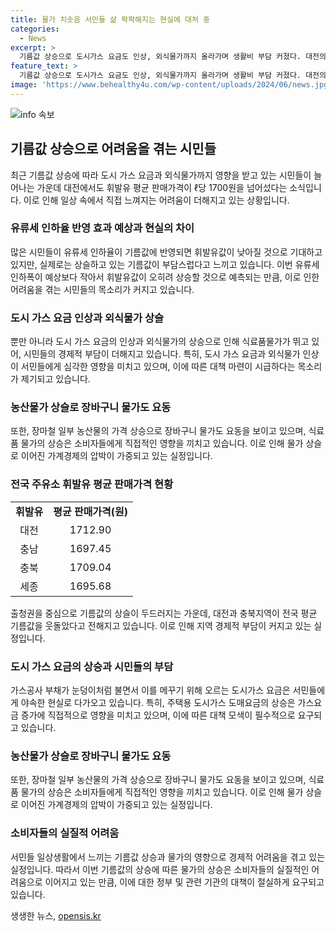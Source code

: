 ```yaml
---
title: 물가 치솟음 서민들 삶 팍팍해지는 현실에 대처 중
categories:
  - News
excerpt: >
  기름값 상승으로 도시가스 요금도 인상, 외식물가까지 올라가며 생활비 부담 커졌다. 대전의 휘발유 평균 판매가격이 ℓ당 1700원을 넘어 20대 김씨는 이에 자동차를 몰지 않고 걸어다닌다고 밝혔고, 서민들은 물가 상승에 한숨만. 주유소 휘발유 평균 판매가격은 전국적으로 1700원을 넘어섰으며, 도시가스 요금도 오름, 장마로 인한 농산물 값 상승 등 장바구니 물가도 불안하다. 생활비 부담에 한숨만.
feature_text: >
  기름값 상승으로 도시가스 요금도 인상, 외식물가까지 올라가며 생활비 부담 커졌다. 대전의 휘발유 평균 판매가격이 ℓ당 1700원을 넘어 20대 김씨는 이에 자동차를 몰지 않고 걸어다닌다고 밝혔고, 서민들은 물가 상승에 한숨만. 주유소 휘발유 평균 판매가격은 전국적으로 1700원을 넘어섰으며, 도시가스 요금도 오름, 장마로 인한 농산물 값 상승 등 장바구니 물가도 불안하다. 생활비 부담에 한숨만.
image: 'https://www.behealthy4u.com/wp-content/uploads/2024/06/news.jpg'
---
```


<p><img src="https://www.behealthy4u.com/wp-content/uploads/2024/06/news.jpg" alt="info 속보" /></p>

<h2 data-ke-size="size26">기름값 상승으로 어려움을 겪는 시민들</h2>

<p data-ke-size="size16">최근 기름값 상승에 따라 도시 가스 요금과 외식물가까지 영향을 받고 있는 시민들이 늘어나는 가운데 대전에서도 휘발유 평균 판매가격이 ℓ당 1700원을 넘어섰다는 소식입니다. 이로 인해 일상 속에서 직접 느껴지는 어려움이 더해지고 있는 상황입니다.</p>

<h3>유류세 인하율 반영 효과 예상과 현실의 차이</h3>

<p data-ke-size="size16">많은 시민들이 유류세 인하율이 기름값에 반영되면 휘발유값이 낮아질 것으로 기대하고 있지만, 실제로는 상슬하고 있는 기름값이 부담스럽다고 느끼고 있습니다. 이번 유류세 인하폭이 예상보다 작아서 휘발유값이 오히려 상승할 것으로 예측되는 만큼, 이로 인한 어려움을 겪는 시민들의 목소리가 커지고 있습니다.</p>

<h3>도시 가스 요금 인상과 외식물가 상슬</h3>

<p data-ke-size="size16">뿐만 아니라 도시 가스 요금의 인상과 외식물가의 상승으로 인해 식료품물가가 뛰고 있어, 시민들의 경제적 부담이 더해지고 있습니다. 특히, 도시 가스 요금과 외식물가 인상이 서민들에게 심각한 영향을 미치고 있으며, 이에 따른 대책 마련이 시급하다는 목소리가 제기되고 있습니다.</p>

<h3>농산물가 상슬로 장바구니 물가도 요동</h3>

<p data-ke-size="size16">또한, 장마철 일부 농산물의 가격 상승으로 장바구니 물가도 요동을 보이고 있으며, 식료품 물가의 상승은 소비자들에게 직접적인 영향을 끼치고 있습니다. 이로 인해 물가 상슬로 이어진 가계경제의 압박이 가중되고 있는 실정입니다.</p>

<h3>전국 주유소 휘발유 평균 판매가격 현황</h3>

<table>
    <tr>
        <td style="text-align: center; height: 17px;"><b>휘발유</b></td>
        <td style="text-align: center; height: 17px;"><b>평균 판매가격(원)</b></td>
    </tr>
    <tr>
        <td style="text-align: center; height: 17px;">대전</td>
        <td style="text-align: center; height: 17px;">1712.90</td>
    </tr>
    <tr>
        <td style="text-align: center; height: 17px;">충남</td>
        <td style="text-align: center; height: 17px;">1697.45</td>
    </tr>
    <tr>
        <td style="text-align: center; height: 17px;">충북</td>
        <td style="text-align: center; height: 17px;">1709.04</td>
    </tr>
    <tr>
        <td style="text-align: center; height: 17px;">세종</td>
        <td style="text-align: center; height: 17px;">1695.68</td>
    </tr>
</table>

<p data-ke-size="size16">출청권을 중심으로 기름값의 상슬이 두드러지는 가운데, 대전과 충북지역이 전국 평균 기름값을 웃돌았다고 전해지고 있습니다. 이로 인해 지역 경제적 부담이 커지고 있는 실정입니다.</p>

<h3>도시 가스 요금의 상승과 시민들의 부담</h3>

<p data-ke-size="size16">가스공사 부채가 눈덩이처럼 불면서 이를 메꾸기 위해 오르는 도시가스 요금은 서민들에게 야속한 현실로 다가오고 있습니다. 특히, 주택용 도시가스 도매요금의 상승은 가스요금 증가에 직접적으로 영향을 미치고 있으며, 이에 따른 대책 모색이 필수적으로 요구되고 있습니다.</p>

<h3>농산물가 상슬로 장바구니 물가도 요동</h3>

<p data-ke-size="size16">또한, 장마철 일부 농산물의 가격 상승으로 장바구니 물가도 요동을 보이고 있으며, 식료품 물가의 상승은 소비자들에게 직접적인 영향을 끼치고 있습니다. 이로 인해 물가 상슬로 이어진 가계경제의 압박이 가중되고 있는 실정입니다.</p>

<h3>소비자들의 실질적 어려움</h3>

<p data-ke-size="size16">서민들 일상생활에서 느끼는 기름값 상승과 물가의 영향으로 경제적 어려움을 겪고 있는 실정입니다. 따라서 이번 기름값의 상승에 따른 물가의 상승은 소비자들의 실질적인 어려움으로 이어지고 있는 만큼, 이에 대한 정부 및 관련 기관의 대책이 절실하게 요구되고 있습니다.</p>
생생한 뉴스, <a href="https://opensis.kr" rel="dofollow">opensis.kr</a>


